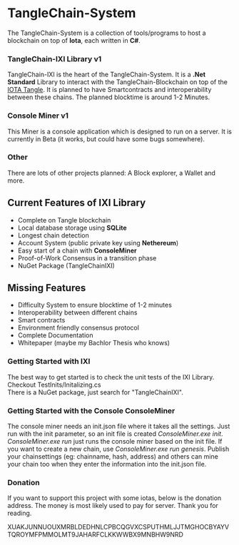 # TangleChain-System

The TangleChain-System is a collection of tools/programs to host a blockchain on top of **Iota**, each written in **C#**.

### TangleChain-IXI Library v1

TangleChain-IXI is the heart of the TangleChain-System. It is a **.Net Standard** Library to interact with the TangleChain-Blockchain on top of the [IOTA Tangle](https://github.com/iotaledger). It is planned to have Smartcontracts and interoperability between these chains. The planned blocktime is around 1-2 Minutes.

### Console Miner v1

This Miner is a console application which is designed to run on a server. It is currently in Beta (it works, but could have some bugs somewhere).

### Other

There are lots of other projects planned: A Block explorer, a Wallet and more.

## Current Features of IXI Library

- Complete on Tangle blockchain
- Local database storage using **SQLite**
- Longest chain detection
- Account System (public private key using **Nethereum**)
- Easy start of a chain with **ConsoleMiner**
- Proof-of-Work Consensus in a transition phase
- NuGet Package (TangleChainIXI)

## Missing Features

- Difficulty System to ensure blocktime of 1-2 minutes
- Interoperability between different chains
- Smart contracts
- Environment friendly consensus protocol
- Complete Documentation
- Whitepaper (maybe my Bachlor Thesis who knows)


### Getting Started with IXI

The best way to get started is to check the unit tests of the IXI Library. Checkout  TestInits/Initalizing.cs  
There is a NuGet package, just search for "TangleChainIXI".


### Getting Started with the Console ConsoleMiner

The console miner needs an init.json file where it takes all the settings. Just run with the init parameter, so an init file is created *ConsoleMiner.exe init*.  
*ConsoleMiner.exe run* just runs the console miner based on the init file. If you want to create a new chain, use *ConsoleMiner.exe run genesis*. Publish your chainsettings (eg: chainname, hash, address) and others can mine your chain too when they enter the information into the init.json file.


### Donation

If you want to support this project with some iotas, below is the donation address. The money is most likely used to pay for server. Thank you for reading.  

XUAKJUNNUOUXMRBLDEDHNLCPBCQGVXCSPUTHMLJJTMGHOCBYAYVTQROYMFPMMOLMT9JAHARFCLKKWWBX9MNBHW9NRD
